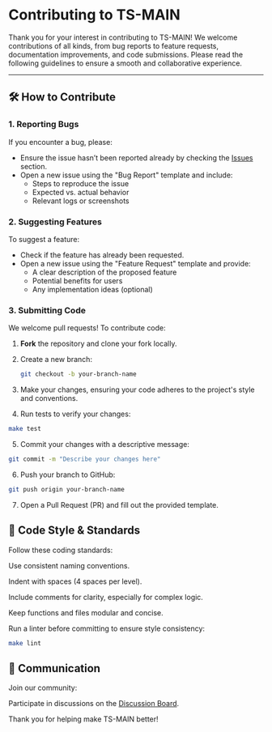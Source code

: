 # Contributing to TS-MAIN

Thank you for your interest in contributing to TS-MAIN! We welcome contributions of all kinds, from bug reports to feature requests, documentation improvements, and code submissions. Please read the following guidelines to ensure a smooth and collaborative experience.

---

## 🛠️ How to Contribute

### 1. Reporting Bugs

If you encounter a bug, please:

- Ensure the issue hasn’t been reported already by checking the [Issues](https://github.com/Coolis1362/TS-DISTRO-MAIN-VERSIONS/issues) section.
- Open a new issue using the "Bug Report" template and include:
  - Steps to reproduce the issue
  - Expected vs. actual behavior
  - Relevant logs or screenshots

### 2. Suggesting Features

To suggest a feature:

- Check if the feature has already been requested.
- Open a new issue using the "Feature Request" template and provide:
  - A clear description of the proposed feature
  - Potential benefits for users
  - Any implementation ideas (optional)

### 3. Submitting Code

We welcome pull requests! To contribute code:

1. **Fork** the repository and clone your fork locally.
2. Create a new branch:

   ```bash
   git checkout -b your-branch-name
   ```

3. Make your changes, ensuring your code adheres to the project's style and conventions.

4. Run tests to verify your changes:

```bash
make test
```

5. Commit your changes with a descriptive message:

```bash
git commit -m "Describe your changes here"
```

6. Push your branch to GitHub:

```bash
git push origin your-branch-name
```

7. Open a Pull Request (PR) and fill out the provided template.

## 🧹 Code Style & Standards

Follow these coding standards:

Use consistent naming conventions.

Indent with spaces (4 spaces per level).

Include comments for clarity, especially for complex logic.

Keep functions and files modular and concise.

Run a linter before committing to ensure style consistency:

```bash
make lint
```

## 💬 Communication

Join our community:

Participate in discussions on the [Discussion Board](https://github.com/Coolis1362/TS-DISTRO-MAIN-VERSIONS/discussions).

Thank you for helping make TS-MAIN better!

